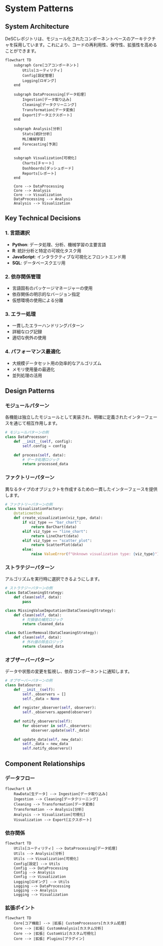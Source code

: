 # System Patterns

## System Architecture
DeSCレポジトリは、モジュール化されたコンポーネントベースのアーキテクチャを採用しています。これにより、コードの再利用性、保守性、拡張性を高めることができます。

```mermaid
flowchart TD
    subgraph Core[コアコンポーネント]
        Utils[ユーティリティ]
        Config[設定管理]
        Logging[ロギング]
    end

    subgraph DataProcessing[データ処理]
        Ingestion[データ取り込み]
        Cleaning[データクリーニング]
        Transformation[データ変換]
        Export[データエクスポート]
    end

    subgraph Analysis[分析]
        Stats[統計分析]
        ML[機械学習]
        Forecasting[予測]
    end

    subgraph Visualization[可視化]
        Charts[チャート]
        Dashboards[ダッシュボード]
        Reports[レポート]
    end

    Core --> DataProcessing
    Core --> Analysis
    Core --> Visualization
    DataProcessing --> Analysis
    Analysis --> Visualization
```

## Key Technical Decisions

### 1. 言語選択
- **Python**: データ処理、分析、機械学習の主要言語
- **R**: 統計分析と特定の可視化タスク用
- **JavaScript**: インタラクティブな可視化とフロントエンド用
- **SQL**: データベースクエリ用

### 2. 依存関係管理
- 言語固有のパッケージマネージャーの使用
- 依存関係の明示的なバージョン指定
- 仮想環境の使用による分離

### 3. エラー処理
- 一貫したエラーハンドリングパターン
- 詳細なログ記録
- 適切な例外の使用

### 4. パフォーマンス最適化
- 大規模データセット用の効率的なアルゴリズム
- メモリ使用量の最適化
- 並列処理の活用

## Design Patterns

### モジュールパターン
各機能は独立したモジュールとして実装され、明確に定義されたインターフェースを通じて相互作用します。

```python
# モジュールパターンの例
class DataProcessor:
    def __init__(self, config):
        self.config = config
        
    def process(self, data):
        # データ処理ロジック
        return processed_data
```

### ファクトリーパターン
異なるタイプのオブジェクトを作成するための一貫したインターフェースを提供します。

```python
# ファクトリーパターンの例
class VisualizationFactory:
    @staticmethod
    def create_visualization(viz_type, data):
        if viz_type == "bar_chart":
            return BarChart(data)
        elif viz_type == "line_chart":
            return LineChart(data)
        elif viz_type == "scatter_plot":
            return ScatterPlot(data)
        else:
            raise ValueError(f"Unknown visualization type: {viz_type}")
```

### ストラテジーパターン
アルゴリズムを実行時に選択できるようにします。

```python
# ストラテジーパターンの例
class DataCleaningStrategy:
    def clean(self, data):
        pass

class MissingValueImputation(DataCleaningStrategy):
    def clean(self, data):
        # 欠損値の補完ロジック
        return cleaned_data

class OutlierRemoval(DataCleaningStrategy):
    def clean(self, data):
        # 外れ値の除去ロジック
        return cleaned_data
```

### オブザーバーパターン
データや状態の変更を監視し、依存コンポーネントに通知します。

```python
# オブザーバーパターンの例
class DataSource:
    def __init__(self):
        self._observers = []
        self._data = None
    
    def register_observer(self, observer):
        self._observers.append(observer)
    
    def notify_observers(self):
        for observer in self._observers:
            observer.update(self._data)
    
    def update_data(self, new_data):
        self._data = new_data
        self.notify_observers()
```

## Component Relationships

### データフロー
```mermaid
flowchart LR
    RawData[生データ] --> Ingestion[データ取り込み]
    Ingestion --> Cleaning[データクリーニング]
    Cleaning --> Transformation[データ変換]
    Transformation --> Analysis[分析]
    Analysis --> Visualization[可視化]
    Visualization --> Export[エクスポート]
```

### 依存関係
```mermaid
flowchart TD
    Utils[ユーティリティ] --> DataProcessing[データ処理]
    Utils --> Analysis[分析]
    Utils --> Visualization[可視化]
    Config[設定] --> Utils
    Config --> DataProcessing
    Config --> Analysis
    Config --> Visualization
    Logging[ロギング] --> Utils
    Logging --> DataProcessing
    Logging --> Analysis
    Logging --> Visualization
```

### 拡張ポイント
```mermaid
flowchart TD
    Core[コア機能] --> |拡張| CustomProcessors[カスタム処理]
    Core --> |拡張| CustomAnalysis[カスタム分析]
    Core --> |拡張| CustomViz[カスタム可視化]
    Core --> |拡張| Plugins[プラグイン]
```
